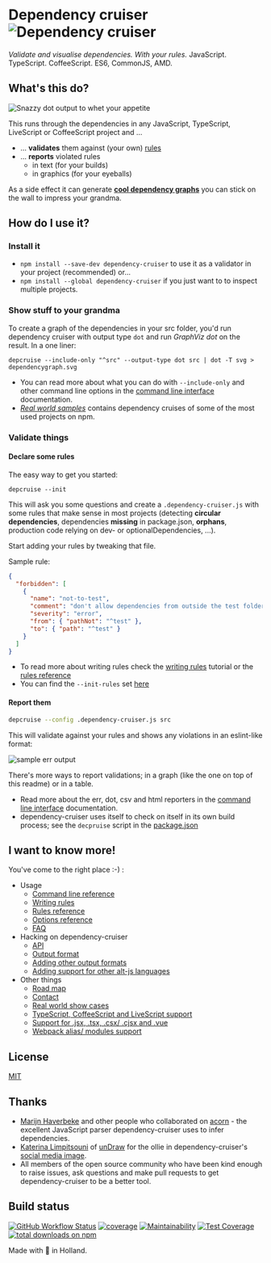 # Dependency cruiser ![Dependency cruiser](https://raw.githubusercontent.com/sverweij/dependency-cruiser/master/doc/assets/ZKH-Dependency-recolored-160.png)

_Validate and visualise dependencies. With your rules._ JavaScript. TypeScript. CoffeeScript. ES6, CommonJS, AMD.

## What's this do?

![Snazzy dot output to whet your appetite](https://raw.githubusercontent.com/sverweij/dependency-cruiser/master/doc/assets/sample-dot-output.png)

This runs through the dependencies in any JavaScript, TypeScript, LiveScript or CoffeeScript project and ...

- ... **validates** them against (your own) [rules](./doc/rules-reference.md)
- ... **reports** violated rules
  - in text (for your builds)
  - in graphics (for your eyeballs)

As a side effect it can generate [**cool dependency graphs**](./doc/real-world-samples.md)
you can stick on the wall to impress your grandma.

## How do I use it?

### Install it

- `npm install --save-dev dependency-cruiser` to use it as a validator in your project (recommended) or...
- `npm install --global dependency-cruiser` if you just want to to inspect multiple projects.

### Show stuff to your grandma

To create a graph of the dependencies in your src folder, you'd run dependency
cruiser with output type `dot` and run _GraphViz dot_ on the result. In
a one liner:

```shell
depcruise --include-only "^src" --output-type dot src | dot -T svg > dependencygraph.svg
```

- You can read more about what you can do with `--include-only` and other command line
  options in the [command line interface](./doc/cli.md) documentation.
- _[Real world samples](./doc/real-world-samples.md)_
  contains dependency cruises of some of the most used projects on npm.

### Validate things

#### Declare some rules

The easy way to get you started:

```shell
depcruise --init
```

This will ask you some questions and create a `.dependency-cruiser.js` with some
rules that make sense in most projects (detecting **circular dependencies**,
dependencies **missing** in package.json, **orphans**, production code relying on
dev- or optionalDependencies, ...).

Start adding your rules by tweaking that file.

Sample rule:

```json
{
  "forbidden": [
    {
      "name": "not-to-test",
      "comment": "don't allow dependencies from outside the test folder to test",
      "severity": "error",
      "from": { "pathNot": "^test" },
      "to": { "path": "^test" }
    }
  ]
}
```

- To read more about writing rules check the
  [writing rules](./doc/rules-tutorial.md) tutorial
  or the [rules reference](./doc/rules-reference.md)
- You can find the `--init-rules` set [here](./doc/rules.starter.json)

#### Report them

```sh
depcruise --config .dependency-cruiser.js src
```

This will validate against your rules and shows any violations in an eslint-like format:

![sample err output](https://raw.githubusercontent.com/sverweij/dependency-cruiser/master/doc/assets/sample-err-output.png)

There's more ways to report validations; in a graph (like the one on top of this
readme) or in a table.

- Read more about the err, dot, csv and html reporters in the
  [command line interface](./doc/cli.md)
  documentation.
- dependency-cruiser uses itself to check on itself in its own build process;
  see the `decpruise` script in the
  [package.json](https://github.com/sverweij/dependency-cruiser/blob/master/package.json#L64)

## I want to know more!

You've come to the right place :-) :

- Usage
  - [Command line reference](./doc/cli.md)
  - [Writing rules](./doc/rules-tutorial.md)
  - [Rules reference](./doc/rules-reference.md)
  - [Options reference](./doc/options-reference.md)
  - [FAQ](./doc/faq.md)
- Hacking on dependency-cruiser
  - [API](./doc/api.md)
  - [Output format](./doc/output-format.md)
  - [Adding other output formats](./doc/faq.md#q-how-do-i-add-a-new-output-format)
  - [Adding support for other alt-js languages](./doc/faq.md#q-how-do-i-add-support-for-my-favorite-alt-js-language)
- Other things
  - [Road map](https://github.com/sverweij/dependency-cruiser/projects/1)
  - [Contact](./doc/faq.md#contact)
  - [Real world show cases](./doc/real-world-samples.md)
  - [TypeScript, CoffeeScript and LiveScript support](./doc/faq.md#features)
  - [Support for .jsx, .tsx, .csx/ .cjsx and .vue](./doc/faq.md#q-im-developing-in-react-and-use-jsx-tsx-csx-cjsx-how-do-i-get-that-to-work)
  - [Webpack alias/ modules support](./doc/faq.md#q-does-this-work-with-webpack-configs-eg-alias-and-modules)

## License

[MIT](LICENSE)

## Thanks

- [Marijn Haverbeke](http://marijnhaverbeke.nl) and other people who
  collaborated on [acorn](https://github.com/ternjs/acorn) -
  the excellent JavaScript parser dependency-cruiser uses to infer
  dependencies.
- [Katerina Limpitsouni](https://twitter.com/ninaLimpi) of [unDraw](https://undraw.co/)
  for the ollie in dependency-cruiser's
  [social media image](https://repository-images.githubusercontent.com/74299372/239ed080-370b-11ea-8fe7-140cf7b90a33).
- All members of the open source community who have been kind enough to raise issues,
  ask questions and make pull requests to get dependency-cruiser to be a better
  tool.

## Build status

[![GitHub Workflow Status](https://img.shields.io/github/workflow/status/sverweij/dependency-cruiser/linting%20%26%20test%20coverage%20-%20linux?label=actions&logo=github)](https://github.com/sverweij/dependency-cruiser/actions)
[![coverage](https://gitlab.com/sverweij/dependency-cruiser/badges/master/coverage.svg)](https://gitlab.com/sverweij/dependency-cruiser/builds)
[![Maintainability](https://api.codeclimate.com/v1/badges/93035ef5fba33901d479/maintainability)](https://codeclimate.com/github/sverweij/dependency-cruiser/maintainability)
[![Test Coverage](https://api.codeclimate.com/v1/badges/93035ef5fba33901d479/test_coverage)](https://codeclimate.com/github/sverweij/dependency-cruiser/test_coverage)
[![total downloads on npm](https://img.shields.io/npm/dt/dependency-cruiser.svg?maxAge=2591999)](https://npmjs.com/package/dependency-cruiser)

Made with :metal: in Holland.
